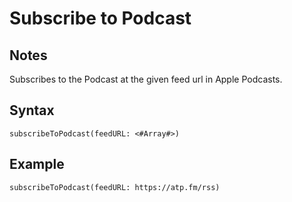 # Subscribe to Podcast
## Notes
Subscribes to the Podcast at the given feed url in Apple Podcasts.
## Syntax
```
subscribeToPodcast(feedURL: <#Array#>)
```
## Example
```
subscribeToPodcast(feedURL: https://atp.fm/rss)
```